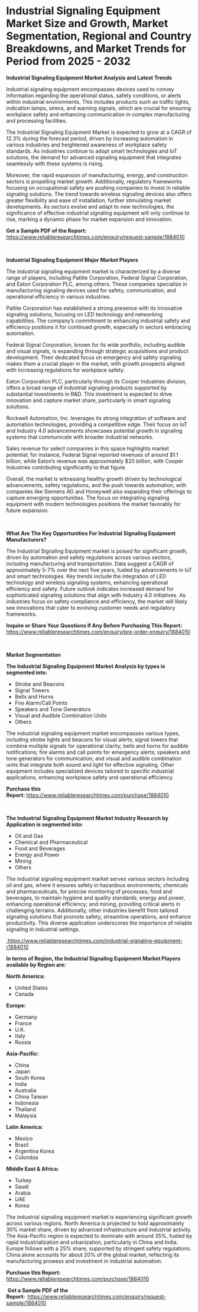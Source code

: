 <p><h1>Industrial Signaling Equipment Market Size and Growth, Market Segmentation, Regional and Country Breakdowns, and Market Trends for Period from 2025 -  2032</h1></p><p><strong>Industrial Signaling Equipment Market Analysis and Latest Trends</strong></p>
<p><p>Industrial signaling equipment encompasses devices used to convey information regarding the operational status, safety conditions, or alerts within industrial environments. This includes products such as traffic lights, indication lamps, sirens, and warning signals, which are crucial for ensuring workplace safety and enhancing communication in complex manufacturing and processing facilities.</p><p>The Industrial Signaling Equipment Market is expected to grow at a CAGR of 12.3% during the forecast period, driven by increasing automation in various industries and heightened awareness of workplace safety standards. As industries continue to adopt smart technologies and IoT solutions, the demand for advanced signaling equipment that integrates seamlessly with these systems is rising. </p><p>Moreover, the rapid expansion of manufacturing, energy, and construction sectors is propelling market growth. Additionally, regulatory frameworks focusing on occupational safety are pushing companies to invest in reliable signaling solutions. The trend towards wireless signaling devices also offers greater flexibility and ease of installation, further stimulating market developments. As sectors evolve and adapt to new technologies, the significance of effective industrial signaling equipment will only continue to rise, marking a dynamic phase for market expansion and innovation.</p></p>
<p><strong>Get a Sample PDF of the Report:&nbsp;</strong> <a href="https://www.reliableresearchtimes.com/enquiry/request-sample/1884010?utm_campaign=2641&utm_medium=2&utm_source=Github&utm_content=ia&utm_term=12042025&utm_id=industrial-signaling-equipment">https://www.reliableresearchtimes.com/enquiry/request-sample/1884010</a></p>
<p>&nbsp;</p>
<p><strong>Industrial Signaling Equipment Major Market Players</strong></p>
<p><p>The industrial signaling equipment market is characterized by a diverse range of players, including Patlite Corporation, Federal Signal Corporation, and Eaton Corporation PLC, among others. These companies specialize in manufacturing signaling devices used for safety, communication, and operational efficiency in various industries. </p><p>Patlite Corporation has established a strong presence with its innovative signaling solutions, focusing on LED technology and networking capabilities. The company’s commitment to enhancing industrial safety and efficiency positions it for continued growth, especially in sectors embracing automation.</p><p>Federal Signal Corporation, known for its wide portfolio, including audible and visual signals, is expanding through strategic acquisitions and product development. Their dedicated focus on emergency and safety signaling makes them a crucial player in the market, with growth prospects aligned with increasing regulations for workplace safety.</p><p>Eaton Corporation PLC, particularly through its Cooper Industries division, offers a broad range of industrial signaling products supported by substantial investments in R&D. This investment is expected to drive innovation and capture market share, particularly in smart signaling solutions.</p><p>Rockwell Automation, Inc. leverages its strong integration of software and automation technologies, providing a competitive edge. Their focus on IoT and Industry 4.0 advancements showcases potential growth in signaling systems that communicate with broader industrial networks.</p><p>Sales revenue for select companies in this space highlights market potential; for instance, Federal Signal reported revenues of around $1.1 billion, while Eaton’s revenue was approximately $20 billion, with Cooper Industries contributing significantly to that figure.</p><p>Overall, the market is witnessing healthy growth driven by technological advancements, safety regulations, and the push towards automation, with companies like Siemens AG and Honeywell also expanding their offerings to capture emerging opportunities. The focus on integrating signaling equipment with modern technologies positions the market favorably for future expansion.</p></p>
<p>&nbsp;</p>
<p><strong>What Are The Key Opportunities For Industrial Signaling Equipment Manufacturers?</strong></p>
<p><p>The Industrial Signaling Equipment market is poised for significant growth, driven by automation and safety regulations across various sectors, including manufacturing and transportation. Data suggest a CAGR of approximately 5-7% over the next five years, fueled by advancements in IoT and smart technologies. Key trends include the integration of LED technology and wireless signaling systems, enhancing operational efficiency and safety. Future outlook indicates increased demand for sophisticated signaling solutions that align with Industry 4.0 initiatives. As industries focus on safety compliance and efficiency, the market will likely see innovations that cater to evolving customer needs and regulatory frameworks.</p></p>
<p><strong>Inquire or Share Your Questions If Any Before Purchasing This Report:</strong> <a href="https://www.reliableresearchtimes.com/enquiry/pre-order-enquiry/1884010?utm_campaign=2641&utm_medium=2&utm_source=Github&utm_content=ia&utm_term=12042025&utm_id=industrial-signaling-equipment">https://www.reliableresearchtimes.com/enquiry/pre-order-enquiry/1884010</a></p>
<p>&nbsp;</p>
<p><strong>Market Segmentation</strong></p>
<p><strong>The Industrial Signaling Equipment Market Analysis by types is segmented into:</strong></p>
<p><ul><li>Strobe and Beacons</li><li>Signal Towers</li><li>Bells and Horns</li><li>Fire Alarm/Call Points</li><li>Speakers and Tone Generators</li><li>Visual and Audible Combination Units</li><li>Others</li></ul></p>
<p><p>The industrial signaling equipment market encompasses various types, including strobe lights and beacons for visual alerts; signal towers that combine multiple signals for operational clarity; bells and horns for audible notifications; fire alarms and call points for emergency alerts; speakers and tone generators for communication; and visual and audible combination units that integrate both sound and light for effective signaling. Other equipment includes specialized devices tailored to specific industrial applications, enhancing workplace safety and operational efficiency.</p></p>
<p><strong>Purchase this Report:&nbsp;</strong><a href="https://www.reliableresearchtimes.com/purchase/1884010?utm_campaign=2641&utm_medium=2&utm_source=Github&utm_content=ia&utm_term=12042025&utm_id=industrial-signaling-equipment">https://www.reliableresearchtimes.com/purchase/1884010</a></p>
<p>&nbsp;</p>
<p><strong>The Industrial Signaling Equipment Market Industry Research by Application is segmented into:</strong></p>
<p><ul><li>Oil and Gas</li><li>Chemical and Pharmaceutical</li><li>Food and Beverages</li><li>Energy and Power</li><li>Mining</li><li>Others</li></ul></p>
<p><p>The industrial signaling equipment market serves various sectors including oil and gas, where it ensures safety in hazardous environments; chemicals and pharmaceuticals, for precise monitoring of processes; food and beverages, to maintain hygiene and quality standards; energy and power, enhancing operational efficiency; and mining, providing critical alerts in challenging terrains. Additionally, other industries benefit from tailored signaling solutions that promote safety, streamline operations, and enhance productivity. This diverse application underscores the importance of reliable signaling in industrial settings.</p></p>
<p><a href="https://www.reliableresearchtimes.com/industrial-signaling-equipment-r1884010?utm_campaign=2641&utm_medium=2&utm_source=Github&utm_content=ia&utm_term=12042025&utm_id=industrial-signaling-equipment">&nbsp;https://www.reliableresearchtimes.com/industrial-signaling-equipment-r1884010</a></p>
<p><strong>In terms of Region, the Industrial Signaling Equipment Market Players available by Region are:</strong></p>
<p>
    <p> <strong> North America: </strong>
        <ul>
            <li>United States</li>
            <li>Canada</li>
        </ul>
        </p> 
    <p> <strong> Europe: </strong>
        <ul>
            <li>Germany</li>
            <li>France</li>
            <li>U.K.</li>
            <li>Italy</li>
            <li>Russia</li>
        </ul>
        </p> 
    <p> <strong> Asia-Pacific: </strong>
        <ul>
            <li>China</li>
            <li>Japan</li>
            <li>South Korea</li>
            <li>India</li>
            <li>Australia</li>
            <li>China Taiwan</li>
            <li>Indonesia</li>
            <li>Thailand</li>
            <li>Malaysia</li>
        </ul>
        </p> 
    <p> <strong> Latin America: </strong>
        <ul>
            <li>Mexico</li>
            <li>Brazil</li>
            <li>Argentina Korea</li>
            <li>Colombia</li>
        </ul>
        </p> 
    <p> <strong> Middle East & Africa: </strong>
        <ul>
            <li>Turkey</li>
            <li>Saudi</li>
            <li>Arabia</li>
            <li>UAE</li>
            <li>Korea</li>
        </ul>
    </p>
    </p>
<p><p>The industrial signaling equipment market is experiencing significant growth across various regions. North America is projected to hold approximately 30% market share, driven by advanced infrastructure and industrial activity. The Asia-Pacific region is expected to dominate with around 35%, fueled by rapid industrialization and urbanization, particularly in China and India. Europe follows with a 25% share, supported by stringent safety regulations. China alone accounts for about 20% of the global market, reflecting its manufacturing prowess and investment in industrial automation.</p></p>
<p><strong>Purchase this Report: </strong><a href="https://www.reliableresearchtimes.com/purchase/1884010?utm_campaign=2641&utm_medium=2&utm_source=Github&utm_content=ia&utm_term=12042025&utm_id=industrial-signaling-equipment">https://www.reliableresearchtimes.com/purchase/1884010</a></p>
<p>&nbsp;<strong>Get a Sample PDF of the Report:&nbsp;&nbsp;</strong><a href="https://www.reliableresearchtimes.com/enquiry/request-sample/1884010?utm_campaign=2641&utm_medium=2&utm_source=Github&utm_content=ia&utm_term=12042025&utm_id=industrial-signaling-equipment">https://www.reliableresearchtimes.com/enquiry/request-sample/1884010</a></p>
<p><strong></strong></p>
<p><p></p><p></p><p></p></p>